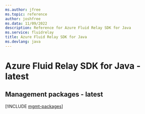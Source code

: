 ```yaml
---
ms.author: jfree
ms.topic: reference
author: joshfree
ms.data: 11/09/2022
description: Reference for Azure Fluid Relay SDK for Java
ms.service: fluidrelay
title: Azure Fluid Relay SDK for Java
ms.devlang: java
---
```

# Azure Fluid Relay SDK for Java - latest

## Management packages - latest
[!INCLUDE [mgmt-packages](fluid-relay-mgmt-index.md)]
